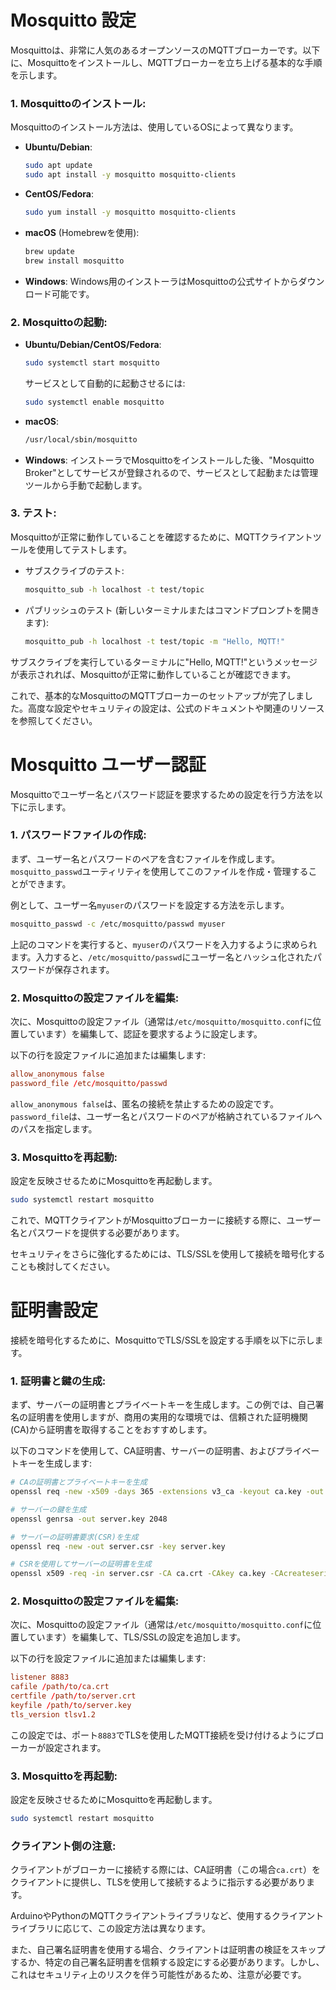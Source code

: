 # Mosquitto 設定
Mosquittoは、非常に人気のあるオープンソースのMQTTブローカーです。以下に、Mosquittoをインストールし、MQTTブローカーを立ち上げる基本的な手順を示します。

### 1. Mosquittoのインストール:
Mosquittoのインストール方法は、使用しているOSによって異なります。

- **Ubuntu/Debian**:
  ```bash
  sudo apt update
  sudo apt install -y mosquitto mosquitto-clients
  ```

- **CentOS/Fedora**:
  ```bash
  sudo yum install -y mosquitto mosquitto-clients
  ```

- **macOS** (Homebrewを使用):
  ```bash
  brew update
  brew install mosquitto
  ```

- **Windows**:
  Windows用のインストーラはMosquittoの公式サイトからダウンロード可能です。

### 2. Mosquittoの起動:

- **Ubuntu/Debian/CentOS/Fedora**:
  ```bash
  sudo systemctl start mosquitto
  ```

  サービスとして自動的に起動させるには:
  ```bash
  sudo systemctl enable mosquitto
  ```

- **macOS**:
  ```bash
  /usr/local/sbin/mosquitto
  ```

- **Windows**:
  インストーラでMosquittoをインストールした後、"Mosquitto Broker"としてサービスが登録されるので、サービスとして起動または管理ツールから手動で起動します。

### 3. テスト:

Mosquittoが正常に動作していることを確認するために、MQTTクライアントツールを使用してテストします。

- サブスクライブのテスト:
  ```bash
  mosquitto_sub -h localhost -t test/topic
  ```

- パブリッシュのテスト (新しいターミナルまたはコマンドプロンプトを開きます):
  ```bash
  mosquitto_pub -h localhost -t test/topic -m "Hello, MQTT!"
  ```

サブスクライブを実行しているターミナルに"Hello, MQTT!"というメッセージが表示されれば、Mosquittoが正常に動作していることが確認できます。

これで、基本的なMosquittoのMQTTブローカーのセットアップが完了しました。高度な設定やセキュリティの設定は、公式のドキュメントや関連のリソースを参照してください。

# Mosquitto ユーザー認証
Mosquittoでユーザー名とパスワード認証を要求するための設定を行う方法を以下に示します。

### 1. パスワードファイルの作成:
まず、ユーザー名とパスワードのペアを含むファイルを作成します。`mosquitto_passwd`ユーティリティを使用してこのファイルを作成・管理することができます。

例として、ユーザー名`myuser`のパスワードを設定する方法を示します。

```bash
mosquitto_passwd -c /etc/mosquitto/passwd myuser
```

上記のコマンドを実行すると、`myuser`のパスワードを入力するように求められます。入力すると、`/etc/mosquitto/passwd`にユーザー名とハッシュ化されたパスワードが保存されます。

### 2. Mosquittoの設定ファイルを編集:

次に、Mosquittoの設定ファイル（通常は`/etc/mosquitto/mosquitto.conf`に位置しています）を編集して、認証を要求するように設定します。

以下の行を設定ファイルに追加または編集します:

```conf
allow_anonymous false
password_file /etc/mosquitto/passwd
```

`allow_anonymous false`は、匿名の接続を禁止するための設定です。`password_file`は、ユーザー名とパスワードのペアが格納されているファイルへのパスを指定します。

### 3. Mosquittoを再起動:

設定を反映させるためにMosquittoを再起動します。

```bash
sudo systemctl restart mosquitto
```

これで、MQTTクライアントがMosquittoブローカーに接続する際に、ユーザー名とパスワードを提供する必要があります。

セキュリティをさらに強化するためには、TLS/SSLを使用して接続を暗号化することも検討してください。

# 証明書設定
接続を暗号化するために、MosquittoでTLS/SSLを設定する手順を以下に示します。

### 1. 証明書と鍵の生成:
まず、サーバーの証明書とプライベートキーを生成します。この例では、自己署名の証明書を使用しますが、商用の実用的な環境では、信頼された証明機関(CA)から証明書を取得することをおすすめします。

以下のコマンドを使用して、CA証明書、サーバーの証明書、およびプライベートキーを生成します:

```bash
# CAの証明書とプライベートキーを生成
openssl req -new -x509 -days 365 -extensions v3_ca -keyout ca.key -out ca.crt

# サーバーの鍵を生成
openssl genrsa -out server.key 2048

# サーバーの証明書要求(CSR)を生成
openssl req -new -out server.csr -key server.key

# CSRを使用してサーバーの証明書を生成
openssl x509 -req -in server.csr -CA ca.crt -CAkey ca.key -CAcreateserial -out server.crt -days 365
```

### 2. Mosquittoの設定ファイルを編集:
次に、Mosquittoの設定ファイル（通常は`/etc/mosquitto/mosquitto.conf`に位置しています）を編集して、TLS/SSLの設定を追加します。

以下の行を設定ファイルに追加または編集します:

```conf
listener 8883
cafile /path/to/ca.crt
certfile /path/to/server.crt
keyfile /path/to/server.key
tls_version tlsv1.2
```

この設定では、ポート`8883`でTLSを使用したMQTT接続を受け付けるようにブローカーが設定されます。

### 3. Mosquittoを再起動:

設定を反映させるためにMosquittoを再起動します。

```bash
sudo systemctl restart mosquitto
```

### クライアント側の注意:

クライアントがブローカーに接続する際には、CA証明書（この場合`ca.crt`）をクライアントに提供し、TLSを使用して接続するように指示する必要があります。

ArduinoやPythonのMQTTクライアントライブラリなど、使用するクライアントライブラリに応じて、この設定方法は異なります。

また、自己署名証明書を使用する場合、クライアントは証明書の検証をスキップするか、特定の自己署名証明書を信頼する設定にする必要があります。しかし、これはセキュリティ上のリスクを伴う可能性があるため、注意が必要です。